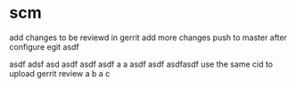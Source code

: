 scm
===
add changes to be reviewd in gerrit
add more changes
push to master after configure egit
asdf

asdf
adsf
asd
asdf
asdf
asdf
a
a
asdf
asdf
asdfasdf
use the same cid to upload gerrit review
a
b
a
c